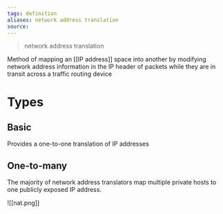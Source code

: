 ```yaml
---
tags: definition
aliases: network address translation
source: 
---
```


> network address translation

Method of mapping an [[IP address]] space into another by modifying network address information in the IP header of packets while they are in transit across a traffic routing device

# Types
## Basic
Provides a one-to-one translation of IP addresses

## One-to-many
The majority of network address translators map multiple private hosts to one publicly exposed IP address.


![[nat.png]]